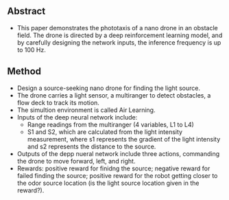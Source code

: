 ## Abstract
* This paper demonstrates the phototaxis of a nano drone in an obstacle field. The drone is directed by a deep reinforcement learning model, and by carefully designing the network 
inputs, the inference frequency is up to 100 Hz.

## Method
* Design a source-seeking nano drone for finding the light source.
* The drone carries a light sensor, a multiranger to detect obstacles, a flow deck to track its motion. 
* The simultion environment is called Air Learning.
* Inputs of the deep neural network include:
  * Range readings from the multiranger (4 variables, L1 to L4)
  * S1 and S2, which are calculated from the light intensity measurement, where s1 represents the gradient of the light intensity and s2 represents the distance to the source.
* Outputs of the depp nueral network include three actions, commanding the drone to move forward, left, and right.
* Rewards: positive reward for finidng the source; negative reward for failed finding the source; positive reward for the robot getting closer to the odor source location (is the
light source location given in the reward?).
